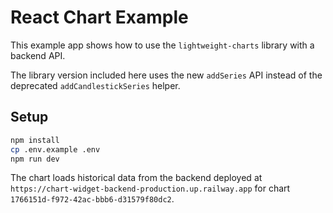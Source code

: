 # React Chart Example

This example app shows how to use the `lightweight-charts` library with a backend API.

The library version included here uses the new `addSeries` API instead of the
deprecated `addCandlestickSeries` helper.

## Setup

```bash
npm install
cp .env.example .env
npm run dev
```

The chart loads historical data from the backend deployed at `https://chart-widget-backend-production.up.railway.app` for chart `1766151d-f972-42ac-bbb6-d31579f80dc2`.
